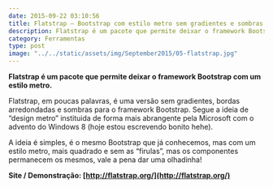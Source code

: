 ```yaml
---
date: 2015-09-22 03:10:56
title: Flatstrap – Bootstrap com estilo metro sem gradientes e sombras
description: Flatstrap é um pacote que permite deixar o framework Bootstrap com um estilo metro.
category: Ferramentas
type: post
image: "../../static/assets/img/September2015/05-flatstrap.jpg"
---
```


**Flatstrap é um pacote que permite deixar o framework Bootstrap com um estilo metro.**

Flatstrap, em poucas palavras, é uma versão sem gradientes, bordas arredondadas e sombras para o framework Bootstrap. Segue a ideia de “design metro” instituida de forma mais abrangente pela Microsoft com o advento do Windows 8 (hoje estou escrevendo bonito hehe).

A ideia é simples, é o mesmo Bootstrap que já conhecemos, mas com um estilo metro, mais quadrado e sem as “firulas”, mas os componentes permanecem os mesmos, vale a pena dar uma olhadinha!

**Site / Demonstração: [http://flatstrap.org/](http://flatstrap.org/)**
